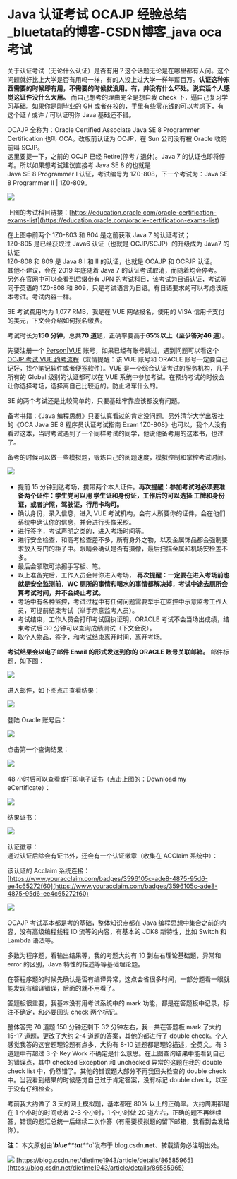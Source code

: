 # Java 认证考试 OCAJP 经验总结_bluetata的博客-CSDN博客_java oca考试
关于认证考试（无论什么认证）是否有用？这个话题无论是在哪里都有人问。这个问题就好比上大学是否有用吗一样，有的人没上过大学一样年薪百万。**认证这种东西需要的时候即有用，不需要的时候就没用。有，并没有什么坏处。说实话个人感觉这证件没什么大用。** 而自己想考的理由完全是想自我 check 下，逼自己复习学习基础。如果你是刚毕业的 GH 或者在校的，手里有些零花钱的可以考虑下，有这个证 / 或许 / 可以证明你 Java 基础还不错。  

OCAJP 全称为：Oracle Certified Associate Java SE 8 Programmer Certification 也叫 OCA。改版前认证为 OCJP，在 Sun 公司没有被 Oracle 收购前叫 SCJP。  
这里要提一下，之前的 OCJP 已经 Retire(停考 / 退休)。Java 7 的认证也即将停考。所以如果想考试建议直接考 Java SE 8 的也就是  
Java SE 8 Programmer I 认证，考试编号为 1Z0-808，下一个考试为：Java SE 8 Programmer II | 1Z0-809。  

​![](https://github.com/gkeo/img/blob/main/2022/2022-6-29%2015-57-46/5ff60f70-774e-4d21-8ed0-501485992ed0.png?raw=true)
​​

上图的考试科目链接：[https://education.oracle.com/oracle-certification-exams-list](https://education.oracle.com/oracle-certification-exams-list)

在上图中前两个 1Z0-803 和 804 是之前获取 Java 7 的认证考试；  
1Z0-805 是已经获取过 Java6 认证（也就是 OCJP/SCJP）的升级成为 Java7 的认证  
1Z0-808 和 809 是 Java 8 I 和 II 的认证，也就是 OCAJP 和 OCPJP 认证。  
其他不建议，会在 2019 年底随着 Java 7 的认证考试取消，而随着均会停考。  
另外在官网中可以查看到后缀带有 JPN 的考试科目，该考试为日语认证，考试等同于英语的 1Z0-808 和 809，只是考试语言为日语。有日语要求的可以考虑该版本考试。考试内容一样。  

SE 考试费用均为 1,077 RMB，我是在 VUE 网站报名，使用的 VISA 信用卡支付的美元，下文会介绍如何报名缴费。

考试时长为**150 分钟**，总共**70 道**题，正确率要高于**65%**以上（至少答对**46 道**）。  

先要注册一个 [Person|VUE](https://wsr.pearsonvue.com/testtaker/signin/SignInPage.htm?clientCode=ORACLE) 账号，如果已经有账号跳过，遇到问题可以看这个 [OCJP 考试 VUE 约考流程](https://jingyan.baidu.com/article/72ee561a537855e16138df2b.html)（友情提醒：该 VUE 账号和 ORACLE 账号一定要自己记好，找个笔记软件或者便签软件）。VUE 是一个综合认证考试的服务机构，几乎所有的 Global 级别的认证都可以在 VUE 系统中参加考试。在预约考试的时候会让你选择考场，选择离自己比较近的。防止堵车什么的。  

SE 的两个考试还是比较简单的，只要基础牢靠应该都没有问题。

备考书籍：《Java 编程思想》只要认真看过的肯定没问题。另外清华大学出版社的《OCA Java SE 8 程序员认证考试指南 Exam 1Z0-808》也可以，我个人没有看过这本，当时考试遇到了一个同样考试的同学，他说他备考用的这本书，也过了。

备考的时候可以做一些模拟题，锻炼自己的阅题速度，模拟控制和掌控考试时间。

​![](https://github.com/gkeo/img/blob/main/2022/2022-6-29%2015-57-46/074d0fb8-5d53-4871-aa38-3da969ebaf85.png?raw=true)
​​  

-   提前 15 分钟到达考场，携带两个本人证件。**再次提醒：参加考试时必须要准备两个证件：学生党可以用 学生证和身份证，工作后的可以选择 工牌和身份证，或者护照，驾驶证，行用卡均可。** 
-   确认身份，录入信息，进入 VUE 考试机构，会有人所要你的证件，会在他们系统中确认你的信息，并会进行头像采照。
-   进行签字，考试声明之类的，进入考场时间等。
-   进行安全检查，和高考检查差不多，所有身外之物，以及金属饰品都会强制要求放入专门的柜子中。眼睛会确认是否有摄像，最后扫描金属和机场安检差不多。
-   最后会领取可涂擦手写板、笔。
-   以上准备完后，工作人员会带你进入考场， **再次提醒：一定要在进入考场前也就是安全监测前，WC 厕所的事情和喝水的事情都解决掉，考试中途去厕所会算考试时间，并不会终止考试。** 
-   考场中有各种监控，考试过程中有任何问题需要举手在监控中示意监考工作人员，可提前结束考试（举手示意监考人员）。
-   考试结束，工作人员会打印考试回执证明，ORACLE 考试不会当场出成绩，结束考试后 30 分钟可以查询成绩测试（下文会说）。
-   取个人物品，签字，和考试结束离开时间，离开考场。

**考试结果会以电子邮件 Email 的形式发送到你的 ORACLE 账号关联邮箱。**  邮件标题，如下图：

![](https://github.com/gkeo/img/blob/main/2022/2022-6-29%2015-57-46/21c0f433-2ffe-4aef-8765-5688cbcf6000.png?raw=true)
​​

进入邮件，如下图点击查看结果：

![](https://github.com/gkeo/img/blob/main/2022/2022-6-29%2015-57-46/cf6fcda8-7f90-436d-82a8-06a4e844a0d2.png?raw=true)
​

登陆 Oracle 账号后：

​![](https://github.com/gkeo/img/blob/main/2022/2022-6-29%2015-57-46/3e04af07-3ba3-4dfb-a90c-7327eb85ee2f.png?raw=true)
​​

点击第一个查询结果：

​![](https://github.com/gkeo/img/blob/main/2022/2022-6-29%2015-57-46/e2b69233-0fb8-43dd-b66d-a53acc44a9f2.png?raw=true)
​​

48 小时后可以查看或打印电子证书（点击上图的：Download my eCertificate）：

![](https://github.com/gkeo/img/blob/main/2022/2022-6-29%2015-57-46/a026ff22-2a52-440d-b567-9507ab331590.png?raw=true)
​

结果证书：

![](https://github.com/gkeo/img/blob/main/2022/2022-6-29%2015-57-46/b61cdd47-e516-479a-b6f7-20509cc16b06.png?raw=true)
​​

认证徽章：  
通过认证后除会有证书外，还会有一个认证徽章（收集在 ACClaim 系统中）：

该认证的 Acclaim 系统连接：[https://www.youracclaim.com/badges/3596105c-ade8-4875-95d6-ee4c65272f60](https://www.youracclaim.com/badges/3596105c-ade8-4875-95d6-ee4c65272f60)

​![](https://github.com/gkeo/img/blob/main/2022/2022-6-29%2015-57-46/5bacea7d-7e3f-4989-9856-1e556c8aa4e6.png?raw=true)
​​  

OCAJP 考试基本都是考的基础，整体知识点都在 Java 编程思想中集合之前的内容，没有高级编程线程 IO 流等的内容，有基本的 JDK8 新特性，比如 Switch 和 Lambda 语法等。

多数为程序题，看输出结果等，我的考题大约有 10 到左右理论基础题，异常和 error 的区别，Java 特性的描述等等基础理论题。

在答程序题的时候先确认是否有编译异常，这点会省很多时间，一部分题看一眼就能发现有编译错误，后面的就不用看了。

答题板很重要，我基本没有用考试系统中的 mark 功能，都是在答题板中记录，标注不确定，和必要回头 check 两个标记。

整体答完 70 道题 150 分钟还剩下 32 分钟左右，我一共在答题板 mark 了大约 15-17 道题，更改了大约 2-4 道题的答案，其他的都进行了 double check。个人感觉我答的这套题理论题有点多，大约有 8-10 道题都是理论描述，全英文。有 3 道题中有超过 3 个 Key Work 不确定是什么意思。在上图查询结果中能看到自己的错误点，其中 checked Exception 和 unchecked 异常的这题在我的 double check list 中，仍然错了。其他的错误题大部分不再我回头检查的 double check 中。当我看到结果的时候感觉自己过于肯定答案，没有标记 double check，以至于没有仔细检查。

考前我大约做了 3 天的网上模拟题，基本都在 80% 以上的正确率。大约周期都是在 1 个小时的时间或者 2-3 个小时，1 个小时做 20 道左右，正确的题不再继续答，错误的题汇总统一后继续二次作答（有需要模拟题的留下邮箱，我看到会发给你）。

**注：** 本文原创由\`_**blue\*\***t**a**t\*\*a_\`发布于 blog.csdn.**net**、转载请务必注明出处。

![](http://s11.flagcounter.com/count2/Ztk/bg_FFFFFF/txt_000000/border_CCCCCC/columns_2/maxflags_12/viewers_0/labels_0/pageviews_0/flags_0/percent_0/) 
 [https://blog.csdn.net/dietime1943/article/details/86585965](https://blog.csdn.net/dietime1943/article/details/86585965)
